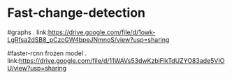 # Fast-change-detection



#graphs
.
link:https://drive.google.com/file/d/1owk-LgRfsa2dSB8_pCzcGW4bpeJNmnoS/view?usp=sharing

#faster-rcnn frozen model
.
link:https://drive.google.com/file/d/11WAVs53dwKzbiFlkTdUZYO83ade5VIOU/view?usp=sharing
